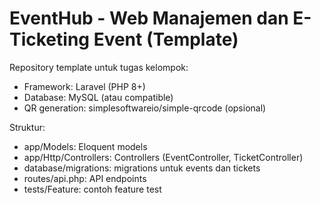 # EventHub - Web Manajemen dan E-Ticketing Event (Template)

Repository template untuk tugas kelompok:
- Framework: Laravel (PHP 8+)
- Database: MySQL (atau compatible)
- QR generation: simplesoftwareio/simple-qrcode (opsional)

Struktur:
- app/Models: Eloquent models
- app/Http/Controllers: Controllers (EventController, TicketController)
- database/migrations: migrations untuk events dan tickets
- routes/api.php: API endpoints
- tests/Feature: contoh feature test
